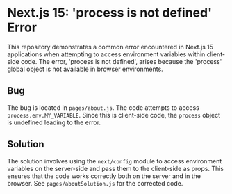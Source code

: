 # Next.js 15: 'process is not defined' Error
This repository demonstrates a common error encountered in Next.js 15 applications when attempting to access environment variables within client-side code. The error, 'process is not defined', arises because the 'process' global object is not available in browser environments.

## Bug
The bug is located in `pages/about.js`.  The code attempts to access `process.env.MY_VARIABLE`. Since this is client-side code, the `process` object is undefined leading to the error.

## Solution
The solution involves using the `next/config` module to access environment variables on the server-side and pass them to the client-side as props.  This ensures that the code works correctly both on the server and in the browser. See `pages/aboutSolution.js` for the corrected code.
